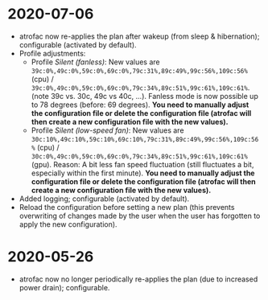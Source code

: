 # 2020-07-06
 
 * atrofac now re-applies the plan after wakeup (from sleep & hibernation); configurable (activated by default).
 * Profile adjustments:
   * Profile *Silent (fanless)*: New values are `39c:0%,49c:0%,59c:0%,69c:0%,79c:31%,89c:49%,99c:56%,109c:56%` (cpu) / `39c:0%,49c:0%,59c:0%,69c:0%,79c:34%,89c:51%,99c:61%,109c:61%`. (note 39c vs. 30c, 49c vs 40c, ...). Fanless mode is now possible up to 78 degrees (before: 69 degrees). **You need to manually adjust the configuration file or delete the configuration file (atrofac will then create a new configuration file with the new values).**
   * Profile *Silent (low-speed fan)*: New values are `30c:10%,49c:10%,59c:10%,69c:10%,79c:31%,89c:49%,99c:56%,109c:56%` (cpu) / `30c:0%,49c:0%,59c:0%,69c:0%,79c:34%,89c:51%,99c:61%,109c:61%` (gpu). Reason: A bit less fan speed fluctuation (still fluctuates a bit, especially within the first minute). **You need to manually adjust the configuration file or delete the configuration file (atrofac will then create a new configuration file with the new values).**
 * Added logging; configurable (activated by default).
 * Reload the configuration before setting a new plan (this prevents overwriting of changes made by the user when the user has forgotten to apply the new configuration).
 
# 2020-05-26

 * atrofac now no longer periodically re-applies the plan (due to increased power drain); configurable.